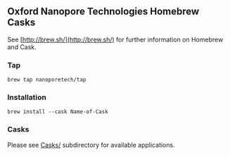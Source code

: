 ## Oxford Nanopore Technologies Homebrew Casks

See [http://brew.sh/](http://brew.sh/) for further information on Homebrew and Cask.

### Tap
```code
brew tap nanoporetech/tap
```

### Installation
```code
brew install --cask Name-of-Cask
```

### Casks

Please see [Casks/](Casks/) subdirectory for available applications.
